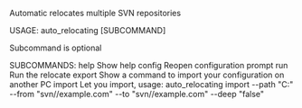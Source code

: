 Automatic relocates multiple SVN repositories

USAGE:
  auto_relocating [SUBCOMMAND]

Subcommand is optional

SUBCOMMANDS:
    help            Show help
    config          Reopen configuration prompt
    run             Run the relocate
    export          Show a command to import your configuration on another PC
    import          Let you import, usage: auto_relocating import --path "C:\" --from "svn//example.com" --to "svn//example.com" --deep "false"